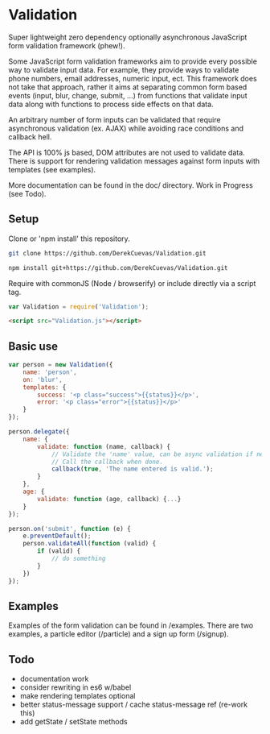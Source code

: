 # Validation
Super lightweight zero dependency optionally asynchronous JavaScript form validation framework (phew!).

Some JavaScript form validation frameworks aim to provide every possible way to validate input data. For example, they provide ways to validate phone numbers, email addresses, numeric input, ect. This framework does not take that approach, rather it aims at separating common form based events (input, blur, change, submit, ...) from functions that validate input data along with functions to process side effects on that data.

An arbitrary number of form inputs can be validated that require asynchronous validation (ex. AJAX) while avoiding race conditions and callback hell.

The API is 100% js based, DOM attributes are not used to validate data. There is support for rendering validation messages against form inputs with templates (see examples).

More documentation can be found in the doc/ directory. Work in Progress (see Todo).

## Setup
Clone or 'npm install' this repository.

```sh
git clone https://github.com/DerekCuevas/Validation.git
```

```sh
npm install git+https://github.com/DerekCuevas/Validation.git
```

Require with commonJS (Node / browserify) or include directly via a script tag.

```javascript
var Validation = require('Validation');
```

```html
<script src="Validation.js"></script>
```

## Basic use

```javascript
var person = new Validation({
    name: 'person',
    on: 'blur',
    templates: {
        success: '<p class="success">{{status}}</p>',
        error: '<p class="error">{{status}}</p>'
    }
});

person.delegate({
    name: {
        validate: function (name, callback) {
            // Validate the 'name' value, can be async validation if needed.
            // Call the callback when done.
            callback(true, 'The name entered is valid.');
        }
    },
    age: {
        validate: function (age, callback) {...}
    }
});

person.on('submit', function (e) {
    e.preventDefault();
    person.validateAll(function (valid) {
        if (valid) {
            // do something
        }
    }) 
});
```

## Examples
Examples of the form validation can be found in /examples. There are two examples, a particle editor (/particle) and a sign up form (/signup).

## Todo
- documentation work
- consider rewriting in es6 w/babel
- make rendering templates optional
- better status-message support / cache status-message ref (re-work this)
- add getState / setState methods
